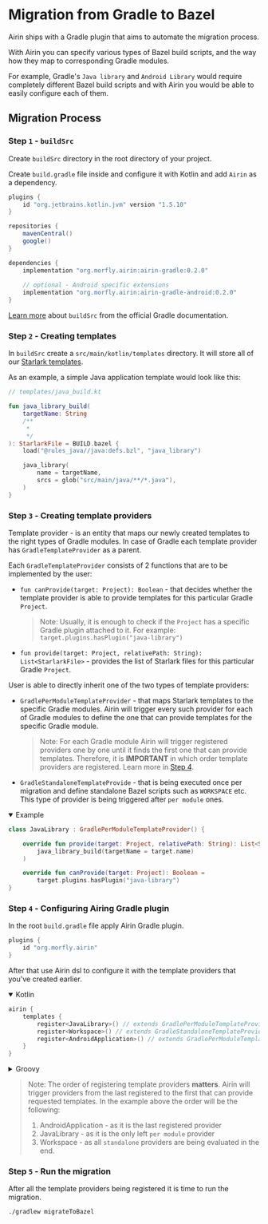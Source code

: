 # Migration from Gradle to Bazel

Airin ships with a Gradle plugin that aims to automate the migration process.

With Airin you can specify various types of Bazel build scripts, and the way how they map to corresponding Gradle
modules.

For example, Gradle's `Java library` and `Android Library` would require completely different Bazel build scripts and
with Airin you would be able to easily configure each of them.

## Migration Process

### Step `1` - `buildSrc`

Create `buildSrc` directory in the root directory of your project.

Create `build.gradle` file inside and configure it with Kotlin and add `Airin` as a dependency.




```groovy
plugins {
    id "org.jetbrains.kotlin.jvm" version "1.5.10"
}

repositories {
    mavenCentral()
    google()
}

dependencies {
    implementation "org.morfly.airin:airin-gradle:0.2.0"
    
    // optional - Android specific extensions
    implementation "org.morfly.airin:airin-gradle-android:0.2.0"
}
```

[Learn more](https://docs.gradle.org/current/userguide/organizing_gradle_projects.html#sec:build_sources)
about `buildSrc` from the official Gradle documentation.

### Step `2` - Creating templates

In `buildSrc` create a `src/main/kotlin/templates` directory. It will store all of
our [Starlark templates](airin_starlark_template_engine.md).

As an example, a simple Java application template would look like this:

```kotlin
// templates/java_build.kt

fun java_library_build(
    targetName: String
    /**
     *
     */
): StarlarkFile = BUILD.bazel {
    load("@rules_java//java:defs.bzl", "java_library")

    java_library(
        name = targetName,
        srcs = glob("src/main/java/**/*.java"),
    )
}
```

### Step `3` - Creating template providers

Template provider - is an entity that maps our newly created templates to the right types of Gradle modules. In case of
Gradle each template provider has `GradleTemplateProvider` as a parent.

Each `GradleTemplateProvider` consists of 2 functions that are to be implemented by the user:

- `fun canProvide(target: Project): Boolean` - that decides whether the template provider is able to provide templates
  for this particular Gradle `Project`.
  > Note: Usually, it is enough to check if the `Project` has a specific Gradle plugin attached to it.
  > For example:  `target.plugins.hasPlugin("java-library")`
- `fun provide(target: Project, relativePath: String): List<StarlarkFile>` - provides the list of Starlark files for
  this particular Gradle `Project`.

User is able to directly inherit one of the two types of template providers:

- `GradlePerModuleTemplateProvider` - that maps Starlark templates to the specific Gradle modules. Airin will trigger
  every such provider for each of Gradle modules to define the one that can provide templates for the specific Gradle
  module.
  > Note: For each Gradle module Airin will trigger registered providers one by one until it finds the first one that can provide
  > templates. Therefore, it is **IMPORTANT** in which order template providers are registered. Learn more in [Step 4](#step-4---configuring-airing-gradle-plugin).
- `GradleStandaloneTemplateProvide` - that is being executed once per migration and define standalone Bazel scripts such
  as `WORKSPACE` etc. This type of provider is being triggered after `per module` ones.

<details open>
<summary>Example</summary>

```kotlin
class JavaLibrary : GradlePerModuleTemplateProvider() {

    override fun provide(target: Project, relativePath: String): List<StarlarkFile> = listOf(
        java_library_build(targetName = target.name)
    )

    override fun canProvide(target: Project): Boolean =
        target.plugins.hasPlugin("java-library")
}
```

</details>

### Step `4` - Configuring Airing Gradle plugin

In the root `build.gradle` file apply Airin Gradle plugin.
    
```groovy
plugins {
    id "org.morfly.airin"
}
```

After that use Airin dsl to configure it with the template providers that you've created earlier.

<details open>
<summary>Kotlin</summary>

```kotlin
airin {
    templates {
        register<JavaLibrary>() // extends GradlePerModuleTemplateProvider
        register<Workspace>() // extends GradleStandaloneTemplateProvider
        register<AndroidApplication>() // extends GradlePerModuleTemplateProvider
    }
}
```

</details>

<details>
<summary>Groovy</summary>

```groovy
airin {
    templates {
        register JavaLibrary // extends GradlePerModuleTemplateProvider
        register Workspace // extends GradleStandaloneTemplateProvider
        register AndroidApplication // extends GradlePerModuleTemplateProvider
    }
}
```

</details>

> Note: The order of registering template providers **matters**.
> Airin will trigger providers from the last registered to the first that can provide requested templates.
> In the example above the order will be the following:
> 1. AndroidApplication - as it is the last registered provider
> 2. JavaLibrary - as it is the only left `per module` provider
> 3. Workspace - as all `standalone` providers are being evaluated in the end.

### Step `5` - Run the migration

After all the template providers being registered it is time to run the migration.

```shell
./gradlew migrateToBazel
```
